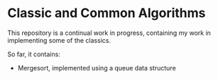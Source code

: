 # Classic and Common Algorithms
This repository is a continual work in progress, containing my work in implementing some of the classics. 

So far, it contains:
* Mergesort, implemented using a queue data structure
